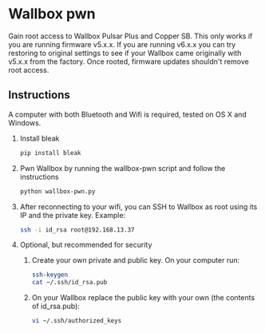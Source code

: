 # Wallbox pwn

Gain root access to Wallbox Pulsar Plus and Copper SB.
This only works if you are running firmware v5.x.x.
If you are running v6.x.x you can try restoring to original settings to see if your Wallbox came originally with v5.x.x from the factory.
Once rooted, firmware updates shouldn't remove root access.

## Instructions

A computer with both Bluetooth and Wifi is required, tested on OS X and Windows.

1. Install bleak

    ```bash
    pip install bleak
    ```

2. Pwn Wallbox by running the wallbox-pwn script and follow the instructions

    ```bash
    python wallbox-pwn.py
    ```

3. After reconnecting to your wifi, you can SSH to Wallbox as root using its IP and the private key. Example:

    ```bash
    ssh -i id_rsa root@192.168.13.37
    ```

4. Optional, but recommended for security

   1. Create your own private and public key. On your computer run:

        ```bash
        ssh-keygen
        cat ~/.ssh/id_rsa.pub
        ```

   2. On your Wallbox replace the public key with your own (the contents of id_rsa.pub):

        ```bash
        vi ~/.ssh/authorized_keys
        ```
